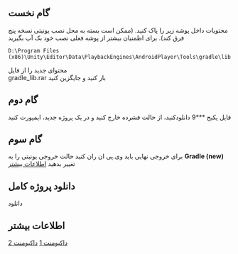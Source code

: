 ## گام نخست
 محتویات داخل پوشه زیر را پاک کنید. (ممکن است بسته به محل نصب یونیتی نسخه پنج فرق کند). برای اطمنیان بیشتر از پوشه فعلی نصب خود بک آپ بگیرید
 
    D:\Program Files (x86)\Unity\Editor\Data\PlaybackEngines\AndroidPlayer\Tools\gradle\lib

 محتوای جدید را از فایل  
 gradle_lib.rar
 باز کنید و جایگزین کنید


## گام دوم
فایل پکیج
***9
دانلودکنید، از حالت فشرده خارج کنید و در یک پروژه جدید، ایمپورت کنید

## گام سوم
برای خروجی نهایی باید وی.پی ان ران کنید
حالت خروجی یونیتی را به
**Gradle (new)**
تغییر بدهید
[اطلاعات بیشتر](https://docs.unity3d.com/560/Documentation/Manual/android-gradle-overview.html)

## دانلود پروژه کامل
دانلود

## اطلاعات بیشتر
[داکیومنت 1](https://www.cheshmak.me/docs/unity/)
[داکیومنت 2](https://www.cheshmak.me/docs/%DB%8C%D9%88%D9%86%DB%8C%D8%AA%DB%8C/)

